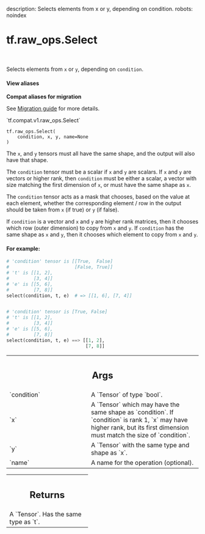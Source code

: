 description: Selects elements from x or y, depending on condition.
robots: noindex

# tf.raw_ops.Select

<!-- Insert buttons and diff -->

<table class="tfo-notebook-buttons tfo-api nocontent" align="left">

</table>



Selects elements from `x` or `y`, depending on `condition`.


<section class="expandable">
  <h4 class="showalways">View aliases</h4>
  <p>
<b>Compat aliases for migration</b>
<p>See
<a href="https://www.tensorflow.org/guide/migrate">Migration guide</a> for
more details.</p>
<p>`tf.compat.v1.raw_ops.Select`</p>
</p>
</section>

<pre class="devsite-click-to-copy prettyprint lang-py tfo-signature-link">
<code>tf.raw_ops.Select(
    condition, x, y, name=None
)
</code></pre>



<!-- Placeholder for "Used in" -->

The `x`, and `y` tensors must all have the same shape, and the
output will also have that shape.

The `condition` tensor must be a scalar if `x` and `y` are scalars.
If `x` and `y` are vectors or higher rank, then `condition` must be either a
scalar, a vector with size matching the first dimension of `x`, or must have
the same shape as `x`.

The `condition` tensor acts as a mask that chooses, based on the value at each
element, whether the corresponding element / row in the output should be
taken from `x` (if true) or `y` (if false).

If `condition` is a vector and `x` and `y` are higher rank matrices, then
it chooses which row (outer dimension) to copy from `x` and `y`.
If `condition` has the same shape as `x` and `y`, then it chooses which
element to copy from `x` and `y`.

#### For example:



```python
# 'condition' tensor is [[True,  False]
#                        [False, True]]
# 't' is [[1, 2],
#         [3, 4]]
# 'e' is [[5, 6],
#         [7, 8]]
select(condition, t, e)  # => [[1, 6], [7, 4]]


# 'condition' tensor is [True, False]
# 't' is [[1, 2],
#         [3, 4]]
# 'e' is [[5, 6],
#         [7, 8]]
select(condition, t, e) ==> [[1, 2],
                             [7, 8]]

```

<!-- Tabular view -->
 <table class="responsive fixed orange">
<colgroup><col width="214px"><col></colgroup>
<tr><th colspan="2"><h2 class="add-link">Args</h2></th></tr>

<tr>
<td>
`condition`<a id="condition"></a>
</td>
<td>
A `Tensor` of type `bool`.
</td>
</tr><tr>
<td>
`x`<a id="x"></a>
</td>
<td>
 A `Tensor` which may have the same shape as `condition`.
If `condition` is rank 1, `x` may have higher rank,
but its first dimension must match the size of `condition`.
</td>
</tr><tr>
<td>
`y`<a id="y"></a>
</td>
<td>
 A `Tensor` with the same type and shape as `x`.
</td>
</tr><tr>
<td>
`name`<a id="name"></a>
</td>
<td>
A name for the operation (optional).
</td>
</tr>
</table>



<!-- Tabular view -->
 <table class="responsive fixed orange">
<colgroup><col width="214px"><col></colgroup>
<tr><th colspan="2"><h2 class="add-link">Returns</h2></th></tr>
<tr class="alt">
<td colspan="2">
A `Tensor`. Has the same type as `t`.
</td>
</tr>

</table>

